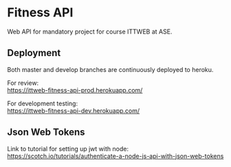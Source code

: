 # Fitness API
Web API for mandatory project for course ITTWEB at ASE.

## Deployment
Both master and develop branches are continuously deployed to heroku.

For review:  
https://ittweb-fitness-api-prod.herokuapp.com/

For development testing:  
https://ittweb-fitness-api-dev.herokuapp.com/


## Json Web Tokens

Link to tutorial for setting up jwt with node:  
https://scotch.io/tutorials/authenticate-a-node-js-api-with-json-web-tokens